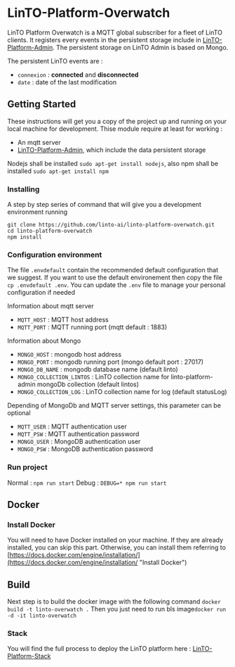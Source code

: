 # LinTO-Platform-Overwatch

LinTO Platform Overwatch is a MQTT global subscriber for a fleet of LinTO clients. It registers every events in the persistent storage include in [LinTO-Platform-Admin](https://github.com/linto-ai/linto-platform-admin). The persistent storage on LinTO Admin is based on Mongo.

The persistent LinTO events are :
* `connexion` : **connected** and **disconnected**
* `date` : date of the last modification

## Getting Started
These instructions will get you a copy of the project up and running on your local machine for development. Thise module require at least for working :
* An mqtt server
* [LinTO-Platform-Admin](https://github.com/linto-ai/linto-platform-admin), which include the data persistent storage

Nodejs shall be installed `sudo apt-get install nodejs`, also npm shall be installed `sudo apt-get install npm`

### Installing
A step by step series of command that will give you a development environment running
```
git clone https://github.com/linto-ai/linto-platform-overwatch.git
cd linto-platform-overwatch
npm install
```

### Configuration environment
The file `.envdefault` contain the recommended default configuration that we suggest.
If you want to use the default environement then copy the file `cp .envdefault .env`. You can update the `.env` file to manage your personal configuration if needed

Information about mqtt server
* `MQTT_HOST` : MQTT host address
* `MQTT_PORT` : MQTT running port (mqtt default : 1883)

Information about Mongo
* `MONGO_HOST` : mongodb host address
* `MONGO_PORT` : mongodb running port (mongo default port : 27017)
* `MONGO_DB_NAME` : mongodb database name (default linto)
* `MONGO_COLLECTION_LINTOS` : LinTO collection name for linto-platform-admin mongoDb collection (default lintos)
* `MONGO_COLLECTION_LOG` : LinTO collection name for log (default statusLog)

Depending of MongoDb and MQTT server settings, this parameter can be optional
* `MQTT_USER` : MQTT authentication user
* `MQTT_PSW` : MQTT authentication password
* `MONGO_USER` : MongoDB authentication user
* `MONGO_PSW` : MongoDB authentication password

### Run project
Normal : `npm run start`
Debug : `DEBUG=* npm run start`

## Docker
### Install Docker

You will need to have Docker installed on your machine. If they are already installed, you can skip this part.
Otherwise, you can install them referring to [https://docs.docker.com/engine/installation/](https://docs.docker.com/engine/installation/ "Install Docker")

## Build
Next step is to build the docker image with the following command `docker build -t linto-overwatch .`
Then you just need to run bls image`docker run -d -it linto-overwatch`

### Stack
You will find the full process to deploy the LinTO platform here : [LinTO-Platform-Stack](https://github.com/linto-ai/linto-platform-stack)